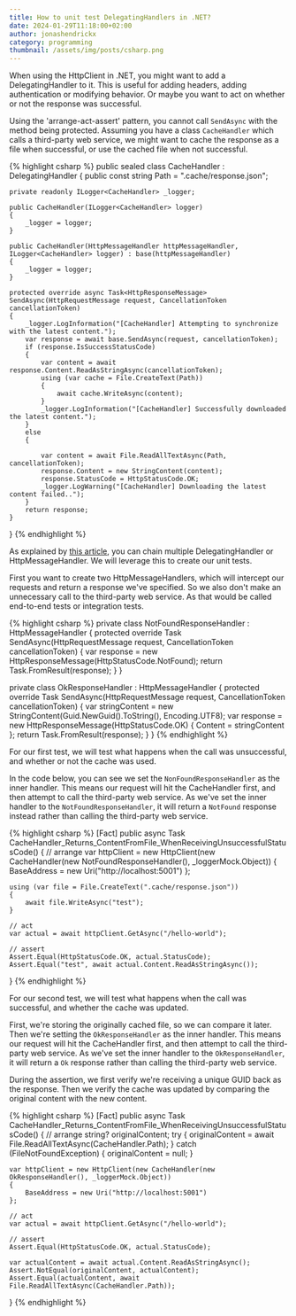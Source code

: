 ```yaml
---
title: How to unit test DelegatingHandlers in .NET?
date: 2024-01-29T11:18:00+02:00
author: jonashendrickx
category: programming
thumbnail: /assets/img/posts/csharp.png
---
```


When using the HttpClient in .NET, you might want to add a DelegatingHandler to it. This is useful for adding headers, adding authentication or modifying behavior. Or maybe you want to act on whether or not the response was successful.

Using the 'arrange-act-assert' pattern, you cannot call `SendAsync` with the method being protected. Assuming you have a class `CacheHandler` which calls a third-party web service, we might want to cache the response as a file when successful, or use the cached file when not successful.

{% highlight csharp %}
public sealed class CacheHandler : DelegatingHandler
{
public const string Path = ".cache/response.json";

    private readonly ILogger<CacheHandler> _logger;

    public CacheHandler(ILogger<CacheHandler> logger)
    {
        _logger = logger;
    }

    public CacheHandler(HttpMessageHandler httpMessageHandler, ILogger<CacheHandler> logger) : base(httpMessageHandler)
    {
        _logger = logger;
    }

    protected override async Task<HttpResponseMessage> SendAsync(HttpRequestMessage request, CancellationToken cancellationToken)
    {
        _logger.LogInformation("[CacheHandler] Attempting to synchronize with the latest content.");
        var response = await base.SendAsync(request, cancellationToken);
        if (response.IsSuccessStatusCode)
        {
            var content = await response.Content.ReadAsStringAsync(cancellationToken);
            using (var cache = File.CreateText(Path))
            {
                await cache.WriteAsync(content);
            }
            _logger.LogInformation("[CacheHandler] Successfully downloaded the latest content.");
        }
        else
        {

            var content = await File.ReadAllTextAsync(Path, cancellationToken);
            response.Content = new StringContent(content);
            response.StatusCode = HttpStatusCode.OK;
            _logger.LogWarning("[CacheHandler] Downloading the latest content failed..");
        }
        return response;
    }
}
{% endhighlight %}

As explained by [this article](https://learn.microsoft.com/en-us/aspnet/web-api/overview/advanced/httpclient-message-handlers), you can chain multiple DelegatingHandler or HttpMessageHandler. We will leverage this to create our unit tests.

First you want to create two HttpMessageHandlers, which will intercept our requests and return a response we've specified. So we also don't make an unnecessary call to the third-party web service. As that would be called end-to-end tests or integration tests.

{% highlight csharp %}
private class NotFoundResponseHandler : HttpMessageHandler
{
    protected override Task<HttpResponseMessage> SendAsync(HttpRequestMessage request, CancellationToken cancellationToken)
    {
        var response = new HttpResponseMessage(HttpStatusCode.NotFound);
        return Task.FromResult(response);
    }
}

private class OkResponseHandler : HttpMessageHandler
{
    protected override Task<HttpResponseMessage> SendAsync(HttpRequestMessage request, CancellationToken cancellationToken)
    {
        var stringContent = new StringContent(Guid.NewGuid().ToString(), Encoding.UTF8);
        var response = new HttpResponseMessage(HttpStatusCode.OK) { Content = stringContent };
        return Task.FromResult(response);
    }
}
{% endhighlight %}

For our first test, we will test what happens when the call was unsuccessful, and whether or not the cache was used.

In the code below, you can see we set the `NonFoundResponseHandler` as the inner handler. This means our request will hit the CacheHandler first, and then attempt to call the third-party web service. As we've set the inner handler to the `NotFoundResponseHandler`, it will return a `NotFound` response instead rather than calling the third-party web service.

{% highlight csharp %}
[Fact]
public async Task CacheHandler_Returns_ContentFromFile_WhenReceivingUnsuccessfulStatusCode()
{
    // arrange
    var httpClient = new HttpClient(new CacheHandler(new NotFoundResponseHandler(), _loggerMock.Object))
    {
        BaseAddress = new Uri("http://localhost:5001")
    };

    using (var file = File.CreateText(".cache/response.json"))
    {
        await file.WriteAsync("test");
    }

    // act
    var actual = await httpClient.GetAsync("/hello-world");

    // assert
    Assert.Equal(HttpStatusCode.OK, actual.StatusCode);
    Assert.Equal("test", await actual.Content.ReadAsStringAsync());
}
{% endhighlight %}

For our second test, we will test what happens when the call was successful, and whether the cache was updated.

First, we're storing the originally cached file, so we can compare it later. Then we're setting the `OkResponseHandler` as the inner handler. This means our request will hit the CacheHandler first, and then attempt to call the third-party web service. As we've set the inner handler to the `OkResponseHandler`, it will return a `Ok` response rather than calling the third-party web service.

During the assertion, we first verify we're receiving a unique GUID back as the response. Then we verify the cache was updated by comparing the original content with the new content.

{% highlight csharp %}
[Fact]
public async Task CacheHandler_Returns_ContentFromFile_WhenReceivingUnsuccessfulStatusCode()
{
    // arrange
    string? originalContent;
    try
    {
        originalContent = await File.ReadAllTextAsync(CacheHandler.Path);
    }
    catch (FileNotFoundException)
    {
        originalContent = null;
    }

    var httpClient = new HttpClient(new CacheHandler(new OkResponseHandler(), _loggerMock.Object))
    {
        BaseAddress = new Uri("http://localhost:5001")
    };

    // act
    var actual = await httpClient.GetAsync("/hello-world");

    // assert
    Assert.Equal(HttpStatusCode.OK, actual.StatusCode);

    var actualContent = await actual.Content.ReadAsStringAsync();
    Assert.NotEqual(originalContent, actualContent);
    Assert.Equal(actualContent, await File.ReadAllTextAsync(CacheHandler.Path));
}
{% endhighlight %}